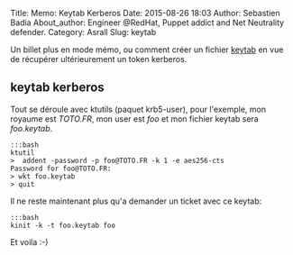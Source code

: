 Title: Memo: Keytab Kerberos
Date: 2015-08-26 18:03
Author: Sebastien Badia
About_author: Engineer @RedHat, Puppet addict and Net Neutrality defender.
Category: Asrall
Slug: keytab

Un billet plus en mode mémo, ou comment créer un fichier [keytab](http://web.mit.edu/kerberos/krb5-devel/doc/basic/keytab_def.html) en vue de récupérer ultérieurement un token kerberos.

## keytab kerberos

Tout se déroule avec ktutils (paquet krb5-user), pour l'exemple, mon royaume est
*TOTO.FR*, mon user est *foo* et mon fichier keytab sera *foo.keytab*.

    :::bash
    ktutil
    >  addent -password -p foo@TOTO.FR -k 1 -e aes256-cts
    Password for foo@TOTO.FR:
    > wkt foo.keytab
    > quit

Il ne reste maintenant plus qu'a demander un ticket avec ce keytab:

    :::bash
    kinit -k -t foo.keytab foo

Et voila :-)
